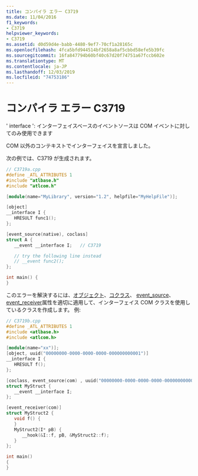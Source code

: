 ```yaml
---
title: コンパイラ エラー C3719
ms.date: 11/04/2016
f1_keywords:
- C3719
helpviewer_keywords:
- C3719
ms.assetid: d0d59d4e-babb-4480-9ef7-70cf1a28165c
ms.openlocfilehash: 4fca5bfd944514bf2658a8af5cbbd58efe5b39fc
ms.sourcegitcommit: 16fa847794b60bf40c67d20f74751a67fccb602e
ms.translationtype: MT
ms.contentlocale: ja-JP
ms.lasthandoff: 12/03/2019
ms.locfileid: "74753186"
---
```

# <a name="compiler-error-c3719"></a>コンパイラ エラー C3719

' interface ': インターフェイスベースのイベントソースは COM イベントに対してのみ使用できます

COM 以外のコンテキストでインターフェイスを宣言しました。

次の例では、C3719 が生成されます。

```cpp
// C3719a.cpp
#define _ATL_ATTRIBUTES 1
#include "atlbase.h"
#include "atlcom.h"

[module(name="MyLibrary", version="1.2", helpfile="MyHelpFile")];

[object]
__interface I {
   HRESULT func1();
};

[event_source(native), coclass]
struct A {
   __event __interface I;   // C3719

   // try the following line instead
   // __event func2();
};

int main() {
}
```

このエラーを解決するには、[オブジェクト](../../windows/object-cpp.md)、[コクラス](../../windows/coclass.md)、 [event_source](../../windows/event-source.md)、 [event_receiver](../../windows/event-receiver.md)属性を適切に適用して、インターフェイス COM クラスを使用しているクラスを作成します。 例:

```cpp
// C3719b.cpp
#define _ATL_ATTRIBUTES 1
#include <atlbase.h>
#include <atlcom.h>

[module(name="xx")];
[object, uuid("00000000-0000-0000-0000-000000000001")]
__interface I {
   HRESULT f();
};

[coclass, event_source(com) , uuid("00000000-0000-0000-0000-000000000002")]
struct MyStruct {
   __event __interface I;
};

[event_receiver(com)]
struct MyStruct2 {
   void f() {
   }
   MyStruct2(I* pB) {
      __hook(&I::f, pB, &MyStruct2::f);
   }
};

int main()
{
}
```
